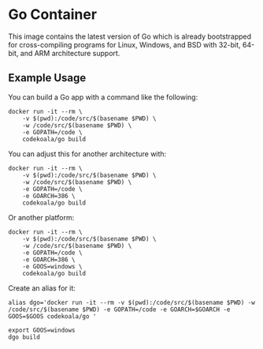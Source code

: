 Go Container
============

This image contains the latest version of Go which is already
bootstrapped for cross-compiling programs for Linux, Windows, and
BSD with 32-bit, 64-bit, and ARM architecture support.

Example Usage
-------------

You can build a Go app with a command like the following:

    docker run -it --rm \
        -v $(pwd):/code/src/$(basename $PWD) \
        -w /code/src/$(basename $PWD) \
        -e GOPATH=/code \
        codekoala/go build

You can adjust this for another architecture with:

    docker run -it --rm \
        -v $(pwd):/code/src/$(basename $PWD) \
        -w /code/src/$(basename $PWD) \
        -e GOPATH=/code \
        -e GOARCH=386 \
        codekoala/go build

Or another platform:

    docker run -it --rm \
        -v $(pwd):/code/src/$(basename $PWD) \
        -w /code/src/$(basename $PWD) \
        -e GOPATH=/code \
        -e GOARCH=386 \
        -e GOOS=windows \
        codekoala/go build

Create an alias for it:

    alias dgo='docker run -it --rm -v $(pwd):/code/src/$(basename $PWD) -w /code/src/$(basename $PWD) -e GOPATH=/code -e GOARCH=$GOARCH -e GOOS=$GOOS codekoala/go '

    export GOOS=windows
    dgo build
